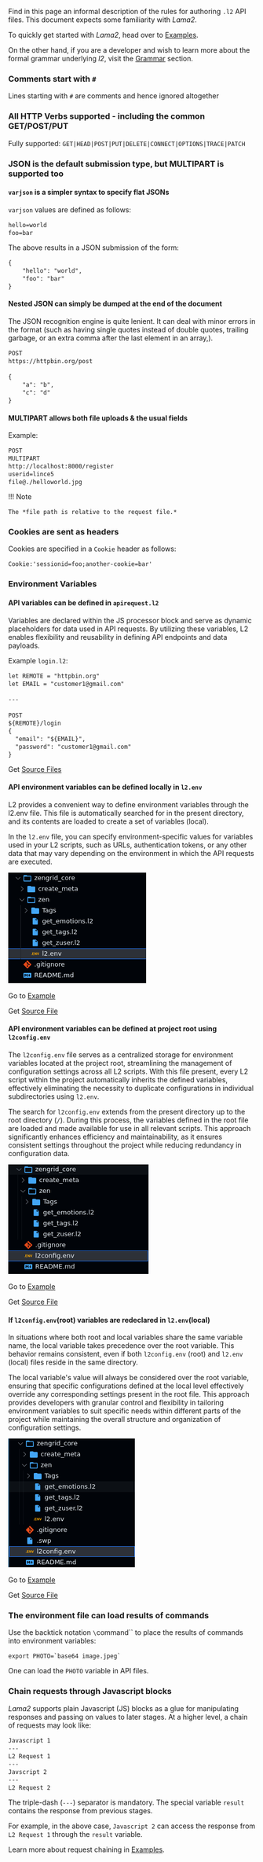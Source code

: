 Find in this page an informal description of
the rules for authoring `.l2` API files. This
document expects some familiarity with *Lama2*.

To quickly get started with *Lama2*, head over
to [Examples](../tutorials/examples.md).

On the
other hand, if you are a developer and wish to
learn more about the formal grammar underlying
*l2*, visit the [Grammar](../reference/grammar.md)
section.

### Comments start with `#`

Lines starting with `#` are comments and hence ignored altogether

### All HTTP Verbs supported - including the common GET/POST/PUT

Fully supported: `GET|HEAD|POST|PUT|DELETE|CONNECT|OPTIONS|TRACE|PATCH`

### JSON is the default submission type, but MULTIPART is supported too

#### `varjson` is a simpler syntax to specify flat JSONs

`varjson` values are defined as follows:

```
hello=world
foo=bar
```

The above results in a JSON submission of the form:

```
{
	"hello": "world",
	"foo": "bar"
}
```

#### Nested JSON can simply be dumped at the end of the document

The JSON recognition engine is quite lenient. It can deal with
minor errors in the format (such as having single quotes instead
of double quotes, trailing garbage, or an extra comma after the
last element in an array,).

```
POST
https://httpbin.org/post

{
    "a": "b",
    "c": "d"
}
```

#### MULTIPART allows both file uploads & the usual fields

Example:

```
POST
MULTIPART
http://localhost:8000/register
userid=lince5
file@./helloworld.jpg
```

!!! Note

    The *file path is relative to the request file.*

### Cookies are sent as headers

Cookies are specified in a `Cookie` header as follows:

```
Cookie:'sessionid=foo;another-cookie=bar'
```


### Environment Variables

#### API variables can be defined in `apirequest.l2`
Variables are declared within the JS processor block and serve as dynamic placeholders for data used in API requests. 
By utilizing these variables, L2 enables flexibility and reusability in defining API endpoints and data payloads.

Example `login.l2`:

```
let REMOTE = "httpbin.org"
let EMAIL = "customer1@gmail.com"

---

POST
${REMOTE}/login
{
  "email": "${EMAIL}",
  "password": "customer1@gmail.com"
}
```

Get [Source Files](https://github.com/HexmosTech/Lama2/tree/main/examples/0021_varjson_variable/0021_varjson_variable.l2)


#### API environment variables can be defined locally in `l2.env`
L2 provides a convenient way to define environment variables through the l2.env file. 
This file is automatically searched for in the present directory, 
and its contents are loaded to create a set of variables (local).

In the `l2.env` file, you can specify environment-specific values for variables used in your L2 scripts, such as URLs, authentication tokens, or any other data that may vary depending on the environment in which the API requests are executed.

![l2.env at API level](l2env.png)

Go to [Example](../tutorials/examples.md#case-1-l2env-adjacent-to-an-api-file)

Get [Source File](https://github.com/HexmosTech/Lama2/tree/main/examples/0023_l2env_declare)


#### API environment variables can be defined at project root using `l2config.env`
The `l2config.env` file serves as a centralized storage for environment variables located at the project root, streamlining the management of configuration settings across all L2 scripts. With this file present, every L2 script within the project automatically inherits the defined variables, effectively eliminating the necessity to duplicate configurations in individual subdirectories using `l2.env`.

The search for `l2config.env` extends from the present directory up to the root directory (`/`). During this process, the variables defined in the root file are loaded and made available for use in all relevant scripts. This approach significantly enhances efficiency and maintainability, as it ensures consistent settings throughout the project while reducing redundancy in configuration data.

![l2config.env at Project root level](l2configAtRoot.png)

Go to [Example](../tutorials/examples.md#case-2-root-variables)

Get [Source File](https://github.com/HexmosTech/Lama2/tree/main/examples/0022_l2config_declare)


#### If `l2config.env`(root) variables are redeclared in `l2.env`(local)
In situations where both root and local variables share the same variable name, the local variable takes precedence over the root variable. This behavior remains consistent, even if both `l2config.env` (root) and `l2.env` (local) files reside in the same directory. 

The local variable's value will always be considered over the root variable, ensuring that specific configurations defined at the local level effectively override any corresponding settings present in the root file. This approach provides developers with granular control and flexibility in tailoring environment variables to suit specific needs within different parts of the project while maintaining the overall structure and organization of configuration settings.

![l2config.env at Project root level](l2envOverideL2config.png)

Go to [Example](../tutorials/examples.md#case-3-override-root-variable-with-local-variable)

Get [Source File](https://github.com/HexmosTech/Lama2/tree/main/examples/0020_override_project_root_local)


### The environment file can load results of commands

Use the backtick notation `\`command\`` to place the results of
commands into environment variables:

```
export PHOTO=`base64 image.jpeg`
```

One can load the `PHOTO` variable in API files.


### Chain requests through Javascript blocks

*Lama2* supports plain Javascript (JS) blocks
as a glue for manipulating responses and passing on
values to later stages. At a higher
level, a chain of requests may look like:

```
Javascript 1
---
L2 Request 1
---
Javscript 2
---
L2 Request 2
```

The triple-dash (`---`) separator is mandatory. The special
variable `result` contains the response from previous stages.

For example, in the above case, `Javascript 2` can access the response from `L2 Request 1` through the `result` variable.

Learn more about request chaining in [Examples](../tutorials/examples.md#chain-requests-using-javascript).
